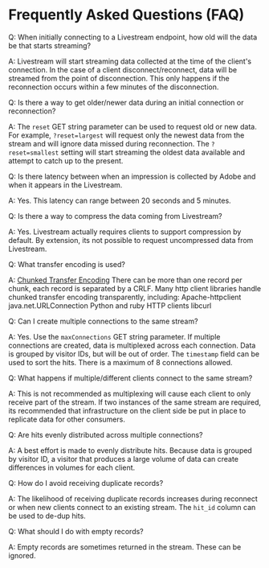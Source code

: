 # Frequently Asked Questions (FAQ)
Q: When initially connecting to a Livestream endpoint, how old will the data be that starts streaming?

A: Livestream will start streaming data collected at the time of the client's connection. In the case of a client disconnect/reconnect, data will be streamed from the point of disconnection. This only happens if the reconnection occurs within a few minutes of the disconnection.

Q: Is there a way to get older/newer data during an initial connection or reconnection?

A: The `reset` GET string parameter can be used to request old or new data. For example, `?reset=largest` will request only the newest data from the stream and will ignore data missed during reconnection. The `?reset=smallest` setting will start streaming the oldest data available and attempt to catch up to the present. 

Q: Is there latency between when an impression is collected by Adobe and when it appears in the Livestream.

A: Yes. This latency can range between 20 seconds and 5 minutes.

Q: Is there a way to compress the data coming from Livestream?

A: Yes. Livestream actually requires clients to support compression by default. By extension, its not possible to request uncompressed data from Livestream.

Q: What transfer encoding is used?

A: [Chunked Transfer Encoding](https://en.wikipedia.org/wiki/Chunked_transfer_encoding) There can be more than one record per chunk, each record is separated by a CRLF. Many http client libraries handle chunked transfer encoding transparently, including: Apache-httpclient java.net.URLConnection Python and ruby HTTP clients libcurl

Q: Can I create multiple connections to the same stream?

A: Yes. Use the `maxConnections` GET string parameter. If multiple connections are created, data is multiplexed across each connection. Data is grouped by visitor IDs, but will be out of order. The `timestamp` field can be used to sort the hits. There is a maximum of 8 connections allowed.

Q: What happens if multiple/different clients connect to the same stream?

A: This is not recommended as multiplexing will cause each client to only receive part of the stream. If two instances of the same stream are required, its recommended that infrastructure on the client side be put in place to replicate data for other consumers.

Q: Are hits evenly distributed across multiple connections?

A: A best effort is made to evenly distribute hits. Because data is grouped by visitor ID, a visitor that produces a large volume of data can create differences in volumes for each client.

Q: How do I avoid receiving duplicate records?

A: The likelihood of receiving duplicate records increases during reconnect or when new clients connect to an existing stream. The `hit_id` column can be used to de-dup hits.

Q: What should I do with empty records?

A: Empty records are sometimes returned in the stream. These can be ignored.
